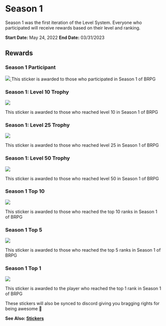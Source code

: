 # Season 1

Season 1 was the first iteration of the Level System. Everyone who participated will receive rewards based on their level and ranking.

**Start Date:** May 24, 2022
**End Date:** 03/31/2023

## Rewards

### Season 1 Participant

<a href="https://wax.atomichub.io/explorer/template/wax-mainnet/brpg/669310">
    <img src="https://ipfs.neftyblocks.io/ipfs/QmZCtMz4XqsYcLuJmnajv6xcLFWLrajaoWuC9WcGbmoMHh" />
</a>
This sticker is awarded to those who participated in Season 1 of BRPG

### Season 1: Level 10 Trophy

<a href="https://wax.atomichub.io/explorer/template/wax-mainnet/brpg/669309">
    <img src="https://ipfs.neftyblocks.io/ipfs/QmPWvRjbWqnFUkP9Vci78QMN3gmzXHbFhH6fa561rXYTKk" />
</a>

This sticker is awarded to those who reached level 10 in Season 1 of BRPG

### Season 1: Level 25 Trophy

<a href="https://wax.atomichub.io/explorer/template/wax-mainnet/brpg/669311">
    <img src="https://ipfs.neftyblocks.io/ipfs/QmdSfP5CEKz9YbVNbMR4UW61Qoa1nN8KvxTEsoxpc4D9it" />
</a>

This sticker is awarded to those who reached level 25 in Season 1 of BRPG

### Season 1: Level 50 Trophy

<a href="https://wax.atomichub.io/explorer/template/wax-mainnet/brpg/669312">
    <img src="https://ipfs.neftyblocks.io/ipfs/QmW8Cg7evdfHBGGSg4NRvdwSc1duns82BtkiKoD5oGHxav" />
</a>

This sticker is awarded to those who reached level 50 in Season 1 of BRPG

### Season 1 Top 10

<a href="https://wax.atomichub.io/explorer/template/wax-mainnet/brpg/669314">
    <img src="https://ipfs.neftyblocks.io/ipfs/QmdsigJaBgLhDBKFdtZtoYXFQ6GsZEzPBCEZxkjqHGD1aV" />
</a>

This sticker is awarded to those who reached the top 10 ranks in Season 1 of BRPG

### Season 1 Top 5

<a href="https://wax.atomichub.io/explorer/template/wax-mainnet/brpg/669315">
    <img src="https://ipfs.neftyblocks.io/ipfs/Qmc2YpUmBLuPq4YbWK7QRauWmf76qFUg34uHcsWSVSvRvn" />
</a>

This sticker is awarded to those who reached the top 5 ranks in Season 1 of BRPG

### Season 1 Top 1

<a href="https://wax.atomichub.io/explorer/template/wax-mainnet/brpg/669316">
    <img src="https://ipfs.neftyblocks.io/ipfs/QmNuzveBNGsvRbtEt6ScSHUMEeteRrC1nM4Q9BvVfSAu5X" />
</a>

This sticker is awarded to the player who reached the top 1 rank in Season 1 of BRPG

These stickers will also be synced to discord giving you bragging rights for being awesome 🙂

**See Also: [Stickers](../stickers)**

